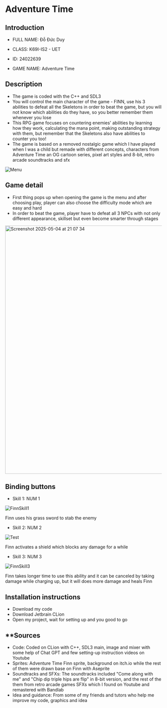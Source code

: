 # Adventure Time

## **Introduction**
+ FULL NAME: Đỗ Đức Duy

+ CLASS: K69I-IS2 - UET

+ ID: 24022639


+ GAME NAME: Adventure Time
## **Description**
- The game is coded with the C++ and SDL3
- You will control the main character of the game - FINN, use his 3 abilities to defeat all the Skeletons in order to beat the game, but you will not know which abilities do they have, so you better remember them whenever you lose
- This RPG game focuses on countering enemies' abilities by learning how they work, calculating the mana point, making outstanding strategy with them, but remember that the Skeletons also have abilities to counter you too!
- The game is based on a removed nostalgic game which I have played when I was a child but remade with different concepts, characters from Adventure Time an OG cartoon series, pixel art styles and 8-bit, retro arcade soundtracks and sfx

![Menu](https://github.com/user-attachments/assets/d106f9ac-3759-4034-ad8c-4d15b67a52d1)

## **Game detail**
- First thing pops up when opening the game is the menu and after choosing play, player can also choose the difficulty mode which are easy and hard
- In order to beat the game, player have to defeat all 3 NPCs with not only different appearance, skillset but even become smarter through stages

<img width="796" alt="Screenshot 2025-05-04 at 21 07 34" src="https://github.com/user-attachments/assets/cbb19ba8-6899-4841-b4f7-24ee7f4791fe" />

## **Binding buttons**

- Skill 1: NUM 1

![FinnSkill1](https://github.com/user-attachments/assets/f72495ce-fd0f-43ba-9e9b-af51666e7222)

Finn uses his grass sword to stab the enemy


- Skill 2: NUM 2

![Test](https://github.com/user-attachments/assets/e5508c24-b7d6-4e12-a05e-d5b1b2978fe7)

Finn activates a shield which blocks any damage for a while

- Skill 3: NUM 3

![FinnSkill3](https://github.com/user-attachments/assets/be6c2ef9-3604-4cba-ac32-d803ea269d13)

Finn takes longer time to use this ability and it can be canceled by taking damage while charging up, but it will does more damage and heals Finn

## **Installation instructions**

- Download my code
- Download Jetbrain CLion
- Open my project, wait for setting up and you good to go

## **Sources

- Code: Coded on CLion with C++, SDL3 main, image and mixer with some help of Chat GPT and few setting-up instruction videos on Youtube
- Sprites: Adventure Time Finn sprite, background on itch.io while the rest of them were drawn base on Finn with Aseprite
- Soundtracks and SFXs: The soundtracks included "Come along with me" and "Chip dip triple hips are flip" in 8-bit version, and the rest of the them from retro arcade games SFXs which I found on Youtube and remastered with Bandlab
- Idea and guidance: From some of my friends and tutors who help me improve my code, graphics and idea

